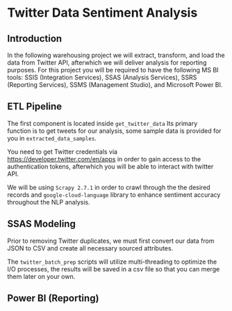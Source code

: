 # Twitter Data Sentiment Analysis





## Introduction

In the following warehousing project we will extract, transform, and load the data from Twitter API, afterwhich we will deliver analysis for reporting purposes. 
For this project you will be required to have the following MS BI tools: SSIS (Integration Services), SSAS (Analysis Services), SSRS (Reporting Services), SSMS (Management Studio), and Microsoft Power BI.


## ETL Pipeline
The first component is located inside `get_twitter_data` Its primary function is to get tweets for our analysis, some sample data is provided for you in `extracted_data_samples`. 

You need to get Twitter credentials via https://developer.twitter.com/en/apps in order to gain access to the authentication tokens, 
afterwhich you will be able to interact with twitter API. 

We will be using `Scrapy 2.7.1` in order to crawl through the the desired records and `google-cloud-language` library to enhance sentiment accuracy throughout the NLP analysis.








## SSAS Modeling
Prior to removing Twitter duplicates, we must first convert our data from JSON to CSV and create all necessary sourced attributes. 

The `twitter_batch_prep` scripts will utilize multi-threading to optimize the I/O processes, the results will be saved in a csv file so that you can merge them later on your own.









## Power BI (Reporting)







